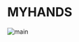 # MYHANDS
![main](https://github.com/user-attachments/assets/3082272f-dc72-494c-9419-2f1b4e3c5902)

<!-- 
## 🖥️ 프로젝트 소개

## 🕰️ 개발 기간

## ⚙️ 개발 환경 및 기술 스택

### 프론트엔드 (FE)

-   **React**, **React Native**, **React Navigation**
-   **TypeScript**, **JavaScript**
-   **Redux**, **Axios**, **Firebase**
-   **Expo**

### 백엔드 (BE)

-   **Java**, **Springboot**, **Jpa**, **Gradle**
-   **DB** **: Mysql, Redis, Firebase**

### 인프라 (Infra)

-   **Docker**, **Jenkins**, **Amazon Lightsail**, **Nginx**


### 툴 (Tools)

-   **Figma**, **Git**, **Github**, **Notion**



## 🔍 주요 기능

## 🧑‍🤝‍🧑 팀 소개


-   **FE**
    -   **김현지**: 지도 검색, 혜택 검색 - [hyeonzi423](http://github.com/hyeonzi423)
    -   **현경찬**: 로그인, 회원가입, 메인, 카드 추천 - [gyeongmann](http://github.com/gyeongmann)
    -   **윤정환**: 알림함, 마이페이지 - [201820722](http://github.com/201820722)
-   **BE**
    -   **임가영**: 카드 기능, 카드 추천 기능 - [Limgayoung](http://github.com/Limgayoung)
    -   **박성재**: 가맹점, 지도 조회 - [qkrtjdwo5662](http://github.com/qkrtjdwo5662)
    -   **변찬현**: 로그인, 회원가입, 알림 - [chanhyun22](http://github.com/chanhyun22)

## 🧱 아키텍쳐
-->
